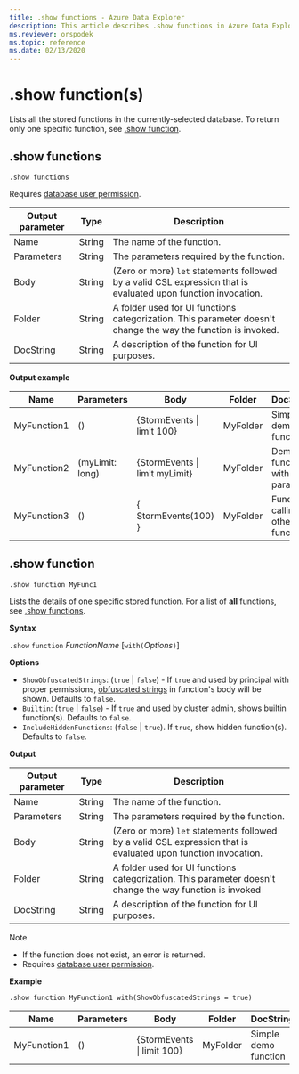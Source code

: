 ```yaml
---
title: .show functions - Azure Data Explorer
description: This article describes .show functions in Azure Data Explorer.
ms.reviewer: orspodek
ms.topic: reference
ms.date: 02/13/2020
---
```

# .show function(s)

Lists all the stored functions in the currently-selected database.
To return only one specific function, see [.show function](#show-function).

## .show functions

```kusto
.show functions
```

Requires [database user permission](../management/access-control/role-based-authorization.md).
 
|Output parameter |Type |Description
|---|---|--- 
|Name  |String |The name of the function. 
|Parameters  |String |The parameters required by the function.
|Body  |String |(Zero or more) `let` statements followed by a valid CSL expression that is evaluated upon function invocation.
|Folder|String|A folder used for UI functions categorization. This parameter doesn't change the way the function is invoked.
|DocString|String|A description of the function for UI purposes.
 
**Output example** 

|Name |Parameters|Body|Folder|DocString|
|---|---|---|---|---|
|MyFunction1 |() | {StormEvents &#124; limit 100}|MyFolder|Simple demo function|
|MyFunction2 |(myLimit: long)| {StormEvents &#124; limit myLimit}|MyFolder|Demo function with parameter|
|MyFunction3 |() | { StormEvents(100) }|MyFolder|Function calling other function|

## .show function

```kusto
.show function MyFunc1
```

Lists the details of one specific stored function. 
For a list of **all** functions, see [.show functions](#show-functions).

**Syntax**

`.show` `function` *FunctionName* [`with(`*Options*`)`]

**Options**

* `ShowObfuscatedStrings`: (`true` | `false`) - If `true` and used by principal with proper permissions, [obfuscated strings](../query/scalar-data-types/string.md#obfuscated-string-literals) in function's body will be shown. Defaults to `false`.
* `Builtin`: (`true` | `false`) - If `true` and used by cluster admin, shows builtin function(s). Defaults to `false`.
* `IncludeHiddenFunctions`: (`false` | `true`). If `true`, show hidden function(s). Defaults to `false`.

**Output**

|Output parameter |Type |Description
|---|---|--- 
|Name  |String |The name of the function. 
|Parameters  |String |The parameters required by the function.
|Body  |String |(Zero or more) `let` statements followed by a valid CSL expression that is evaluated upon function invocation.
|Folder|String|A folder used for UI functions categorization. This parameter doesn't change the way function is invoked
|DocString|String|A description of the function for UI purposes.
 
> [!NOTE] 
> * If the function does not exist, an error is returned.
> * Requires [database user permission](../management/access-control/role-based-authorization.md).
 
**Example** 

```kusto
.show function MyFunction1 with(ShowObfuscatedStrings = true)
```
    
|Name |Parameters |Body|Folder|DocString
|---|---|---|---|---
|MyFunction1 |() | {StormEvents &#124; limit 100}|MyFolder|Simple demo function
